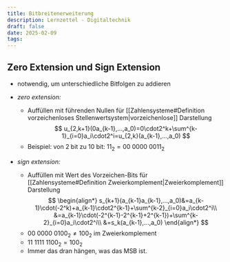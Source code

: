 ```yaml
---
title: Bitbreitenerweiterung
description: Lernzettel - Digitaltechnik
draft: false
date: 2025-02-09
tags:
---
```

## Zero Extension und Sign Extension
- notwendig, um unterschiedliche Bitfolgen zu addieren
- *zero extension:*
	- Auffüllen mit führenden Nullen für [[Zahlensysteme#Definition vorzeichenloses Stellenwertsystem|vorzeichenlose]] Darstellung $$
u_{2,k+1}(0a_{k-1},...,a_0)=0\cdot2^k+\sum^{k-1}_{i=0}a_i\cdot2^i=u_{2,k}(a_{k-1},...,a_0)
$$
	- Beispiel: von 2 bit zu 10 bit: $11_2=00\:0000\:0011_2$

- *sign extension:*
	- Auffüllen mit Wert des Vorzeichen-Bits für [[Zahlensysteme#Definition Zweierkomplement|Zweierkomplement]] Darstellung $$
\begin{align*}
s_{k+1}(a_{k-1}a_{k-1},...,a_0)&=a_{k-1}\cdot(-2^k)+a_{k-1}\cdot2^{k-1}+\sum^{k-2}_{i=0}a_i\cdot2^i\\
&=a_{k-1}\cdot(-2^{k-1}-2^{k-1}+2^{k-1})+\sum^{k-2}_{i=0}a_i\cdot2^i\\
&=s_k(a_{k-1},...,a_0)
\end{align*}
$$
	- $00\:0000\:0100_2\not=100_2$ im Zweierkomplement
	- $11\:1111\:1100_2=100_2$
	- Immer das dran hängen, was das MSB ist.